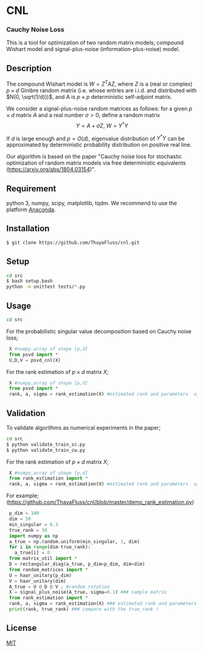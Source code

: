 # CNL

### Cauchy Noise Loss
This is a tool for optimization of two random matrix models; compound Wishart model and signal-plus-noise (information-plus-noise) model.

## Description
The compound Wishart model is
$W = Z^TAZ$,
where $Z$ is a (real or complex) $p \times  d$ Ginibre random matrix (i.e. whose entries are i.i.d. and distributed with $N(0, \sqrt(1/d)))$, and A is $p \times p$ deterministic self-adjoint matrix.


We consider a signal-plus-noise random matrices as follows:
for a given $p \times  d$  matrix $A$ and a real number $\sigma > 0$, define a random matrix
$$  Y = A + \sigma Z,\  W = Y^*Y $$

If $d$ is large enough and  $p= O(d)$, eigenvalue distribution of $Y^* Y$ can be approximated by  deterministic probability distribution on positive real line.

Our algorithm is based on the paper "Cauchy noise loss for stochastic optimization of random matrix models via free deterministic equivalents (https://arxiv.org/abs/1804.03154)".



## Requirement
python 3, numpy, scipy, matplotlib, tqdm.  We recommend to use the platform [Anaconda](https://www.continuum.io/downloads).

## Installation

```bash
$ git clone https://github.com/ThayaFluss/cnl.git
```
## Setup

```bash
cd src
$ bash setup.bash
python -m unittest tests/*.py
```

## Usage
```bash
cd src
```

For the probabilistic singular value decomposition based on Cauchy noise loss;
```python
 X #numpy.array of shape [p,d]
 from psvd import *
 U,D,V = psvd_cnl(X)
```


For the rank estimation of $p \times d$ matrix $X$;
```python
 X #numpy.array of shape [p,d]
 from psvd import *
 rank, a, sigma = rank_estimation(X) #estimated rank and parameters  a, sigma.
```


## Validation

To validate algorithms as numerical experiments in the paper;
```bash
cd src
$ python validate_train_sc.py
$ python validate_train_cw.py
```

For the rank estimation of $p \times d$ matrix $X$;
```python
 X #numpy.array of shape [p,d]
 from rank_estimation import *
 rank, a, sigma = rank_estimation(X) #estimated rank and parameters  a, sigma.
```
For example; (https://github.com/ThayaFluss/cnl/blob/master/demo_rank_estimation.py)
```python
 p_dim = 100
 dim = 50
 min_singular = 0.3
 true_rank = 30
 import numpy as np
 a_true = np.random.uniform(min_singular, 1, dim)
 for i in range(dim-true_rank):
   a_true[i] = 0  
 from matrix_util import *
 D = rectangular_diag(a_true, p_dim=p_dim, dim=dim)
 from random_matrices import *
 U = haar_unitary(p_dim)
 V = haar_unitary(dim)
 A_true = U @ D @ V ; #random rotation
 X = signal_plus_noise(A_true, sigma=0.1) ### sample matrix
 from rank_estimation import *
 rank, a, sigma = rank_estimation(X) ### estimated rank and parameters
 print(rank, true_rank) ### compare with the true_rank !
 ```


## License

  [MIT](https://github.com/ThayaFluss/cnl/blob/master/LICENSE)
